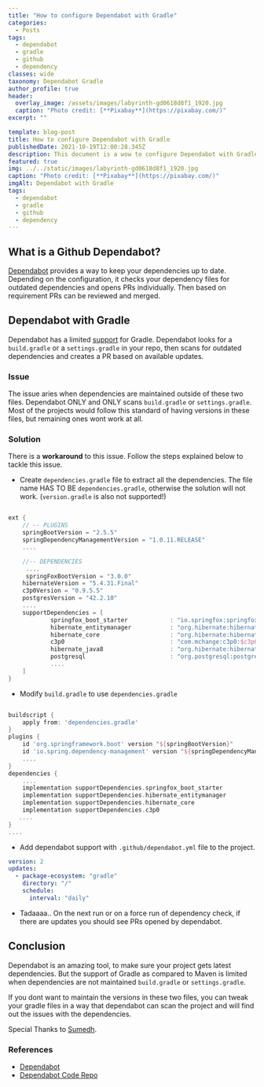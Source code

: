 ```yaml
---
title: "How to configure Dependabot with Gradle"
categories:
  - Posts
tags:
  - dependabot
  - gradle
  - github
  - dependency
classes: wide
taxonomy: Dependabot Gradle
author_profile: true
header:
  overlay_image: /assets/images/labyrinth-gd0618d8f1_1920.jpg
  caption: "Photo credit: [**Pixabay**](https://pixabay.com/)"
excerpt: ""

template: blog-post
title: How to configure Dependabot with Gradle
publishedDate: 2021-10-19T12:00:28.345Z
description: This document is a wow to configure Dependabot with Gradle
featured: true
img: ../../static/images/labyrinth-gd0618d8f1_1920.jpg
caption: "Photo credit: [**Pixabay**](https://pixabay.com/)"
imgAlt: Dependabot with Gradle
tags:
  - dependabot
  - gradle
  - github
  - dependency
---
```


## What is a Github Dependabot?

[Dependabot](https://dependabot.com/) provides a way to keep your dependencies up to date. Depending on the configuration, it checks your dependency files for outdated dependencies and opens PRs individually. Then based on requirement PRs can be reviewed and merged. 

## Dependabot with Gradle

Dependabot has a limited [support](https://dependabot.com/blog/gradle-support/) for Gradle. Dependabot looks for a `build.gradle` or a `settings.gradle` in your repo, then scans for outdated dependencies and creates a PR based on available updates.

### Issue

The issue aries when dependencies are maintained outside of these two files. Dependabot ONLY and ONLY scans `build.gradle` or `settings.gradle`. Most of the projects would follow this standard of having versions in these files, but remaining ones wont work at all.

### Solution

There is a **workaround** to this issue. Follow the steps explained below to tackle this issue.

* Create `dependencies.gradle` file to extract all the dependencies. The file name HAS TO BE `dependencies.gradle`, otherwise the solution will not work. (`version.gradle` is also not supported!)

```groovy

ext {
    // -- PLUGINS
    springBootVersion = "2.5.5"
    springDependencyManagementVersion = "1.0.11.RELEASE"
	....

    //-- DEPENDENCIES
	 ....  
	 springFoxBootVersion = "3.0.0"
    hibernateVersion = "5.4.31.Final"
    c3p0Version = "0.9.5.5"
    postgresVersion = "42.2.10"
    .... 
    supportDependencies = [
            springfox_boot_starter            : "io.springfox:springfox-boot-starter:$springFoxBootVersion",
            hibernate_entitymanager           : "org.hibernate:hibernate-entitymanager:$hibernateVersion",
            hibernate_core                    : "org.hibernate:hibernate-core:$hibernateVersion",
            c3p0                              : "com.mchange:c3p0:$c3p0Version"
            hibernate_java8                   : "org.hibernate:hibernate-java8:$hibernateVersion",
            postgresql                        : "org.postgresql:postgresql:$postgresVersion",
            ....
    ]
}


```

* Modify `build.gradle` to use `dependencies.gradle`

```groovy

buildscript {
    apply from: 'dependencies.gradle'
}
plugins {
    id 'org.springframework.boot' version "${springBootVersion}"
    id 'io.spring.dependency-management' version "${springDependencyManagementVersion}"
    ....
}
dependencies {
	....
    implementation supportDependencies.springfox_boot_starter
    implementation supportDependencies.hibernate_entitymanager
    implementation supportDependencies.hibernate_core
    implementation supportDependencies.c3p0
   ....
}
....

```
  
* Add dependabot support with `.github/dependabot.yml` file to the project.

```yml
version: 2
updates:
  - package-ecosystem: "gradle" 
    directory: "/" 
    schedule:
      interval: "daily"

```

* Tadaaaa.. On the next run or on a force run of dependency check, if there are updates you should see PRs opened by dependabot.

## Conclusion

Dependabot is an amazing tool, to make sure your project gets latest dependencies. But the support of Gradle as compared to Maven is limited when dependencies are not maintained `build.gradle` or `settings.gradle`. 

If you dont want to maintain the versions in these two files, you can tweak your gradle files in a way that dependabot can scan the project and will find out the issues with the dependencies. 

Special Thanks to [Sumedh](https://github.com/sumedhdeshpande).

### References

* [Dependabot](https://dependabot.com/blog/gradle-support/)
* [Dependabot Code Repo](https://github.com/dependabot/dependabot-core)